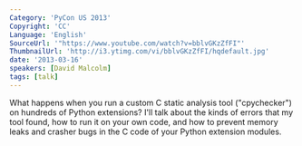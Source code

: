 ```yaml
---
Category: 'PyCon US 2013'
Copyright: 'CC'
Language: 'English'
SourceUrl: '"https://www.youtube.com/watch?v=bblvGKzZfFI"'
ThumbnailUrl: 'http://i3.ytimg.com/vi/bblvGKzZfFI/hqdefault.jpg'
date: '2013-03-16'
speakers: [David Malcolm]
tags: [talk]
---
```

What happens when you run a custom C static analysis tool ("cpychecker") on hundreds of Python extensions?  I'll talk about the kinds of errors that my tool found, how to run it on your own code, and how to prevent memory leaks and crasher bugs in the C code of your Python extension modules.
